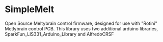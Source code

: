 # SimpleMelt
Open Source Meltybrain control firmware, designed for use with "Rotini" Metlybrain control PCB. This library uses two additional arduino libraries, SparkFun_LIS331_Arduino_Library and AlfredoCRSF